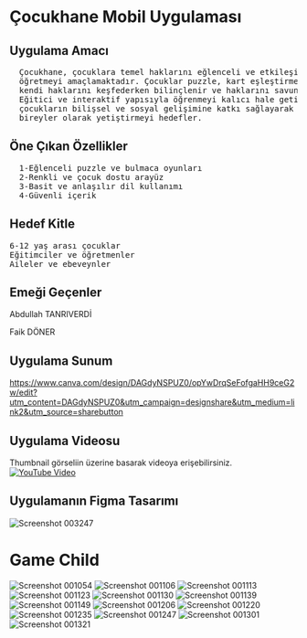 
<h1> Çocukhane Mobil Uygulaması </h1>
<h2> Uygulama Amacı </h2>
<pre>
  Çocukhane, çocuklara temel haklarını eğlenceli ve etkileşimli oyunlar aracılığıyla 
  öğretmeyi amaçlamaktadır. Çocuklar puzzle, kart eşleştirme, fark bulma gibi oyunlarla,
  kendi haklarını keşfederken bilinçlenir ve haklarını savunma konusunda farkındalık kazanır.
  Eğitici ve interaktif yapısıyla öğrenmeyi kalıcı hale getiren bu uygulama,
  çocukların bilişsel ve sosyal gelişimine katkı sağlayarak onları daha bilinçli 
  bireyler olarak yetiştirmeyi hedefler.
</pre>

<h2>Öne Çıkan Özellikler </h2>
<pre>
  1-Eğlenceli puzzle ve bulmaca oyunları
  2-Renkli ve çocuk dostu arayüz
  3-Basit ve anlaşılır dil kullanımı
  4-Güvenli içerik
</pre>

<h2>Hedef Kitle</h2>
<pre>
6-12 yaş arası çocuklar
Eğitimciler ve öğretmenler
Aileler ve ebeveynler
</pre>

<h2>Emeği Geçenler</h2>
<p>Abdullah TANRIVERDİ</p>
<p>Faik DÖNER</p>


## Uygulama Sunum
https://www.canva.com/design/DAGdyNSPUZ0/opYwDrqSeFofgaHH9ceG2w/edit?utm_content=DAGdyNSPUZ0&utm_campaign=designshare&utm_medium=link2&utm_source=sharebutton

## Uygulama Videosu
Thumbnail görseliin üzerine basarak videoya erişebilirsiniz.
[![YouTube Video](https://img.youtube.com/vi/3ZN4j1icjyo/0.jpg)](https://youtu.be/3ZN4j1icjyo)



## Uygulamanın Figma Tasarımı 
![Screenshot 003247](https://github.com/abdullah-tanriverdi/Game-Child/blob/master/Screenshot%202025-02-01%20003247.png?raw=true)

# Game Child

![Screenshot 001054](https://github.com/abdullah-tanriverdi/Game-Child/blob/master/Screenshot%202025-02-01%20001054.png?raw=true)
![Screenshot 001106](https://github.com/abdullah-tanriverdi/Game-Child/blob/master/Screenshot%202025-02-01%20001106.png?raw=true)
![Screenshot 001113](https://github.com/abdullah-tanriverdi/Game-Child/blob/master/Screenshot%202025-02-01%20001113.png?raw=true)
![Screenshot 001123](https://github.com/abdullah-tanriverdi/Game-Child/blob/master/Screenshot%202025-02-01%20001123.png?raw=true)
![Screenshot 001130](https://github.com/abdullah-tanriverdi/Game-Child/blob/master/Screenshot%202025-02-01%20001130.png?raw=true)
![Screenshot 001139](https://github.com/abdullah-tanriverdi/Game-Child/blob/master/Screenshot%202025-02-01%20001139.png?raw=true)
![Screenshot 001149](https://github.com/abdullah-tanriverdi/Game-Child/blob/master/Screenshot%202025-02-01%20001149.png?raw=true)
![Screenshot 001206](https://github.com/abdullah-tanriverdi/Game-Child/blob/master/Screenshot%202025-02-01%20001206.png?raw=true)
![Screenshot 001220](https://github.com/abdullah-tanriverdi/Game-Child/blob/master/Screenshot%202025-02-01%20001220.png?raw=true)
![Screenshot 001235](https://github.com/abdullah-tanriverdi/Game-Child/blob/master/Screenshot%202025-02-01%20001235.png?raw=true)
![Screenshot 001247](https://github.com/abdullah-tanriverdi/Game-Child/blob/master/Screenshot%202025-02-01%20001247.png?raw=true)
![Screenshot 001301](https://github.com/abdullah-tanriverdi/Game-Child/blob/master/Screenshot%202025-02-01%20001301.png?raw=true)
![Screenshot 001321](https://github.com/abdullah-tanriverdi/Game-Child/blob/master/Screenshot%202025-02-01%20001321.png?raw=true)







